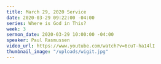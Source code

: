 ```yaml
---
title: March 29, 2020 Service
date: 2020-03-29 09:22:00 -04:00
series: Where is God in This?
week: 3
sermon_date: 2020-03-29 10:00:00 -04:00
speaker: Paul Rasmussen
video_url: https://www.youtube.com/watch?v=6cuT-ha14lI
thumbnail_image: "/uploads/wigit.jpg"
---
```



